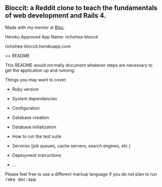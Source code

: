 ## Bloccit: a Reddit clone to teach the fundamentals of web development and Rails 4.

Made with my mentor at [Bloc](http://bloc.io).

Heroku Approved App Name: richshea-bloccit

richshea-bloccit.herokuapp.com

== README

This README would normally document whatever steps are necessary to get the
application up and running.

Things you may want to cover:

* Ruby version

* System dependencies

* Configuration

* Database creation

* Database initialization

* How to run the test suite

* Services (job queues, cache servers, search engines, etc.)

* Deployment instructions

* ...


Please feel free to use a different markup language if you do not plan to run
<tt>rake doc:app</tt>.
